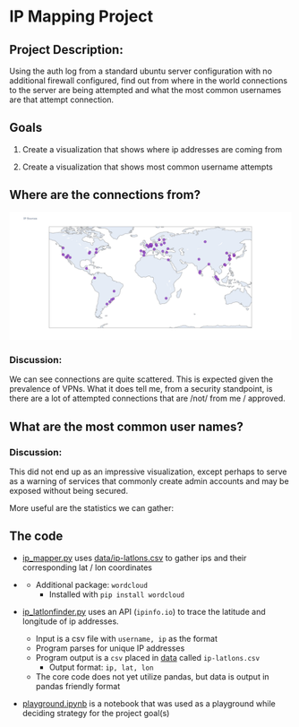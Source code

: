 # IP Mapping Project

## Project Description:

Using the auth log from a standard ubuntu server configuration with no additional firewall configured, find out from where in the world connections to the server are being attempted and what the most common usernames are that attempt connection.

## Goals

1. Create a visualization that shows where ip addresses are coming from

2. Create a visualization that shows most common username attempts

## Where are the connections from?

![IP map plot](images/ip-markers.png)

### Discussion:

We can see connections are quite scattered.  This is expected given the prevalence of VPNs.  What it does tell me, from a security standpoint, is there are a lot of attempted connections that are /not/ from me / approved.  

## What are the most common user names?

### Discussion:

This did not end up as an impressive visualization, except perhaps to serve as a warning of services that commonly create admin accounts and may be exposed without being secured.

More useful are the statistics we can gather:

## The code

- [ip_mapper.py](ip_mapper.py) uses [data/ip-latlons.csv](data/ip-latlons.csv) to gather ips and their corresponding lat / lon coordinates

- 
    - Additional package: `wordcloud`
        - Installed with `pip install wordcloud`

- [ip_latlonfinder.py](ip_latlonfinder.py) uses an API (`ipinfo.io`) to trace the latitude and longitude of ip addresses.
    - Input is a csv file with `username, ip` as the format
    - Program parses for unique IP addresses
    - Program output is a `csv` placed in [data](data/ip-latlons.csv) called `ip-latlons.csv`
        - Output format: `ip, lat, lon`
    - The core code does not yet utilize pandas, but data is output in pandas friendly format

- [playground.ipynb](playground.ipynb) is a notebook that was used as a playground while deciding strategy for the project goal(s)